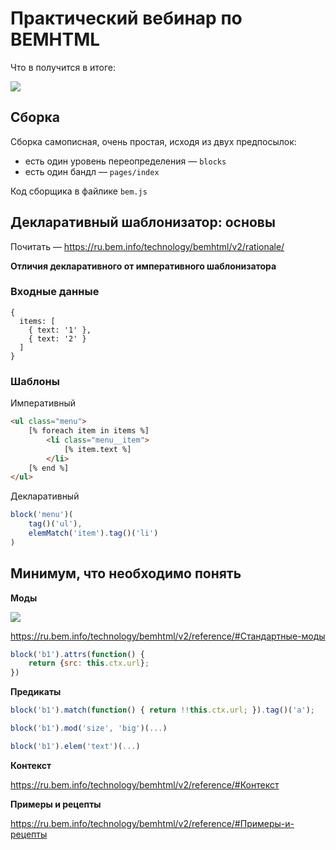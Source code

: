 # Практический вебинар по BEMHTML

Что в получится в итоге:

![](https://yadi.sk/i/A_erjdlhjMXnv_XXL.jpg)

## Сборка

Сборка самописная, очень простая, исходя из двух предпосылок:

- есть один уровень переопределения — `blocks`
- есть один бандл — `pages/index`

Код сборщика в файлике `bem.js`

## Декларативный шаблонизатор: основы

Почитать — https://ru.bem.info/technology/bemhtml/v2/rationale/

**Отличия декларативного от императивного шаблонизатора**

### Входные данные

```
{
  items: [
    { text: '1' },
    { text: '2' }
  ]
}
```

### Шаблоны

Императивный

```html
<ul class="menu">
    [% foreach item in items %]
        <li class="menu__item">
            [% item.text %]
        </li>
    [% end %]
</ul>
```

Декларативный

```js
block('menu')(
    tag()('ul'),
    elemMatch('item').tag()('li')
)
```

## Минимум, что необходимо понять

**Моды**

![](https://raw.github.com/bem/bem-core/v1/common.docs/reference/reference_mode_default.png)

https://ru.bem.info/technology/bemhtml/v2/reference/#Стандартные-моды

```js
block('b1').attrs(function() {
    return {src: this.ctx.url};
})
```

**Предикаты**

```js
block('b1').match(function() { return !!this.ctx.url; }).tag()('a');
```

```js
block('b1').mod('size', 'big')(...)
```

```js
block('b1').elem('text')(...)
```

**Контекст**

https://ru.bem.info/technology/bemhtml/v2/reference/#Контекст

**Примеры и рецепты**

https://ru.bem.info/technology/bemhtml/v2/reference/#Примеры-и-рецепты
